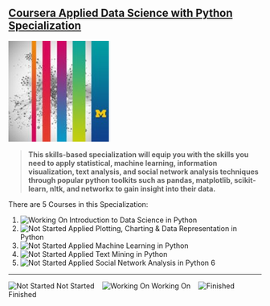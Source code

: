
## [Coursera Applied Data Science with Python Specialization](https://www.coursera.org/specializations/data-science-python)

<img src="logo.jpeg" width="200" height="200" />

> **This skills-based specialization will equip you with the skills you need to apply statistical, machine learning, information visualization, text analysis, and social network analysis techniques through popular python toolkits such as pandas, matplotlib, scikit-learn, nltk, and networkx to gain insight into their data.**

There are 5 Courses in this Specialization:
1. ![Working On](https://placehold.it/15/FF0000/000000?text=+) Introduction to Data Science in Python
2. ![Not Started](https://placehold.it/15/0000FF/000000?text=+) Applied Plotting, Charting & Data Representation in Python
3. ![Not Started](https://placehold.it/15/0000FF/000000?text=+) Applied Machine Learning in Python
4. ![Not Started](https://placehold.it/15/0000FF/000000?text=+) Applied Text Mining in Python
5. ![Not Started](https://placehold.it/15/0000FF/000000?text=+) Applied Social Network Analysis in Python
6

---
![Not Started](https://placehold.it/15/0000FF/000000?text=+) Not Started &nbsp;&nbsp;
![Working On](https://placehold.it/15/FF0000/000000?text=+) Working On &nbsp;&nbsp;
![Finished](https://placehold.it/15/008000/000000?text=+) Finished
